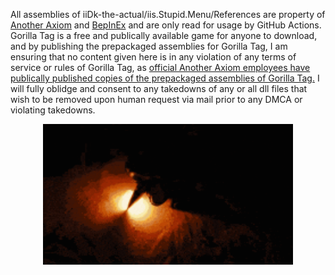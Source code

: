 All assemblies of iiDk-the-actual/iis.Stupid.Menu/References are property of [Another Axiom](https://github.com/Another-Axiom) and [BepInEx](https://github.com/BepInEx/BepInEx) and are only read for usage by GitHub Actions. Gorilla Tag is a free and publically available game for anyone to download, and by publishing the prepackaged assemblies for Gorilla Tag, I am ensuring that no content given here is in any violation of any terms of service or rules of Gorilla Tag, as [official Another Axiom employees have publically published copies of the prepackaged assemblies of Gorilla Tag.](https://github.com/The-Graze/Grate) I will fully oblidge and consent to any takedowns of any or all dll files that wish to be removed upon human request via mail prior to any DMCA or violating takedowns.

<p align="center">
  <img src="../Resources/GitHub/fire.gif" width=400px>
</p>
